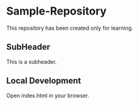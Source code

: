 # Sample-Repository

This repository has been created only for learning.

## SubHeader

This is a subheader.

## Local Development

Open index.html in your browser.
